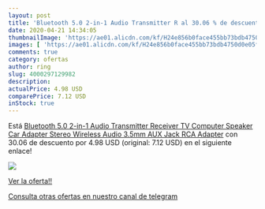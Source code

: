 ```yaml
---
layout: post
title: 'Bluetooth 5.0 2-in-1 Audio Transmitter R al 30.06 % de descuento'
date: 2020-04-21 14:34:05
thumbnailImage: 'https://ae01.alicdn.com/kf/H24e856b0face455bb73bdb4750d0e05fn/Bluetooth-5-0-2-in-1-Audio-Transmitter-Receiver-TV-Computer-Speaker-Car-Adapter-Stereo-Wireless.jpg_350x350._SL200_.jpg'
images: [ 'https://ae01.alicdn.com/kf/H24e856b0face455bb73bdb4750d0e05fn/Bluetooth-5-0-2-in-1-Audio-Transmitter-Receiver-TV-Computer-Speaker-Car-Adapter-Stereo-Wireless.jpg_350x350._SL200_.jpg' ]
comments: true
category: ofertas
author: ring
slug: 4000297129982
description:
actualPrice: 4.98 USD
comparePrice: 7.12 USD
inStock: true
---
```


Está [Bluetooth 5.0 2-in-1 Audio Transmitter Receiver TV Computer Speaker Car Adapter Stereo Wireless Audio 3.5mm AUX Jack RCA Adapter](https://www.amazon.com/dp/4000297129982/?tag=redken08-20) con 30.06 de descuento por 4.98 USD (original: 7.12 USD) en el siguiente enlace!

[![](https://ae01.alicdn.com/kf/H24e856b0face455bb73bdb4750d0e05fn/Bluetooth-5-0-2-in-1-Audio-Transmitter-Receiver-TV-Computer-Speaker-Car-Adapter-Stereo-Wireless.jpg_350x350._SL200_.jpg)](https://www.amazon.com/dp/4000297129982/?tag=redken08-20)

[Ver la oferta!!](https://www.amazon.com/dp/4000297129982/?tag=redken08-20)

[Consulta otras ofertas en nuestro canal de telegram](https://t.me/s/ofertas25)
